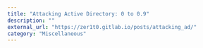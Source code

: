 ```yaml
---
title: "Attacking Active Directory: 0 to 0.9"
description: ""
external_url: "https://zer1t0.gitlab.io/posts/attacking_ad/"
category: "Miscellaneous"
---
```


